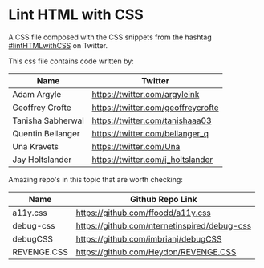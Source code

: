 # Lint HTML with CSS
A CSS file composed with the CSS snippets from the hashtag [#lintHTMLwithCSS](https://twitter.com/search?q=%23lintHTMLwithCSS) on Twitter.

This css file contains code written by:

| Name              | Twitter                            |
| ----------------- | ---------------------------------- |
| Adam Argyle       | https://twitter.com/argyleink      |
| Geoffrey Crofte   | https://twitter.com/geoffreycrofte |
| Tanisha Sabherwal | https://twitter.com/tanishaaa03    |
| Quentin Bellanger | https://twitter.com/bellanger_q    |
| Una Kravets       | https://twitter.com/Una            |
| Jay Holtslander   | https://twitter.com/j_holtslander  |

Amazing repo's in this topic that are worth checking:

| Name              | Github Repo Link                             |
| ----------------- | -------------------------------------------- |
| a11y.css          | https://github.com/ffoodd/a11y.css           |
| debug-css         | https://github.com/nternetinspired/debug-css |
| debugCSS          | https://github.com/imbrianj/debugCSS         |
| REVENGE.CSS       | https://github.com/Heydon/REVENGE.CSS        |

